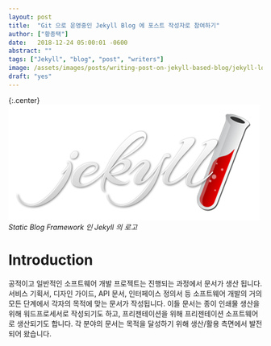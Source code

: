 ```yaml
---
layout: post
title:  "Git 으로 운영중인 Jekyll Blog 에 포스트 작성자로 참여하기"
author: ["황종택"]
date:   2018-12-24 05:00:01 -0600
abstract: ""
tags: ["Jekyll", "blog", "post", "writers"]
image: /assets/images/posts/writing-post-on-jekyll-based-blog/jekyll-logo.png
draft: "yes"
---
```


{:.center}
![concept.png](/assets/images/posts/writing-post-on-jekyll-based-blog/jekyll-logo.png)
*Static Blog Framework 인 Jekyll 의 로고*

# Introduction

공적이고 일반적인 소프트웨어 개발 프로젝트는 진행되는 과정에서 문서가 생산 됩니다. 서비스 기획서, 디자인 가이드, API 문서, 인터페이스 정의서 등 소프트웨어 개발의 거의 모든 단계에서 각자의 목적에 맞는 문서가 작성됩니다. 이들 문서는 종이 인쇄물 생산을 위해 워드프로세서로 작성되기도 하고, 프리젠테이션을 위해 프리젠테이션 소프트웨어로 생산되기도 합니다. 각 분야의 문서는 목적을 달성하기 위해 생산/활용 측면에서 발전되어 왔습니다. 
